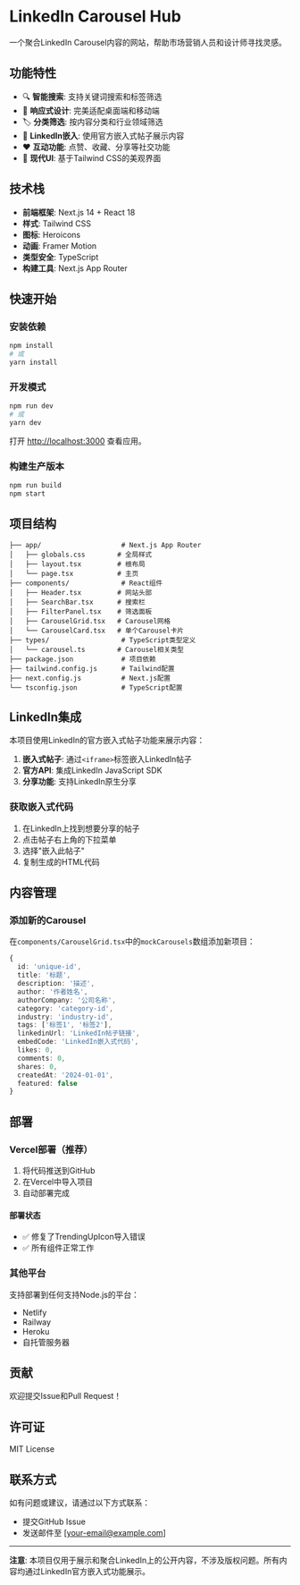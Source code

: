 # LinkedIn Carousel Hub

一个聚合LinkedIn Carousel内容的网站，帮助市场营销人员和设计师寻找灵感。

## 功能特性

- 🔍 **智能搜索**: 支持关键词搜索和标签筛选
- 📱 **响应式设计**: 完美适配桌面端和移动端
- 🏷️ **分类筛选**: 按内容分类和行业领域筛选
- 💎 **LinkedIn嵌入**: 使用官方嵌入式帖子展示内容
- ❤️ **互动功能**: 点赞、收藏、分享等社交功能
- 🎨 **现代UI**: 基于Tailwind CSS的美观界面

## 技术栈

- **前端框架**: Next.js 14 + React 18
- **样式**: Tailwind CSS
- **图标**: Heroicons
- **动画**: Framer Motion
- **类型安全**: TypeScript
- **构建工具**: Next.js App Router

## 快速开始

### 安装依赖

```bash
npm install
# 或
yarn install
```

### 开发模式

```bash
npm run dev
# 或
yarn dev
```

打开 [http://localhost:3000](http://localhost:3000) 查看应用。

### 构建生产版本

```bash
npm run build
npm start
```

## 项目结构

```
├── app/                    # Next.js App Router
│   ├── globals.css        # 全局样式
│   ├── layout.tsx         # 根布局
│   └── page.tsx           # 主页
├── components/             # React组件
│   ├── Header.tsx         # 网站头部
│   ├── SearchBar.tsx      # 搜索栏
│   ├── FilterPanel.tsx    # 筛选面板
│   ├── CarouselGrid.tsx   # Carousel网格
│   └── CarouselCard.tsx   # 单个Carousel卡片
├── types/                  # TypeScript类型定义
│   └── carousel.ts        # Carousel相关类型
├── package.json            # 项目依赖
├── tailwind.config.js      # Tailwind配置
├── next.config.js          # Next.js配置
└── tsconfig.json           # TypeScript配置
```

## LinkedIn集成

本项目使用LinkedIn的官方嵌入式帖子功能来展示内容：

1. **嵌入式帖子**: 通过`<iframe>`标签嵌入LinkedIn帖子
2. **官方API**: 集成LinkedIn JavaScript SDK
3. **分享功能**: 支持LinkedIn原生分享

### 获取嵌入式代码

1. 在LinkedIn上找到想要分享的帖子
2. 点击帖子右上角的下拉菜单
3. 选择"嵌入此帖子"
4. 复制生成的HTML代码

## 内容管理

### 添加新的Carousel

在`components/CarouselGrid.tsx`中的`mockCarousels`数组添加新项目：

```typescript
{
  id: 'unique-id',
  title: '标题',
  description: '描述',
  author: '作者姓名',
  authorCompany: '公司名称',
  category: 'category-id',
  industry: 'industry-id',
  tags: ['标签1', '标签2'],
  linkedinUrl: 'LinkedIn帖子链接',
  embedCode: 'LinkedIn嵌入式代码',
  likes: 0,
  comments: 0,
  shares: 0,
  createdAt: '2024-01-01',
  featured: false
}
```

## 部署

### Vercel部署（推荐）

1. 将代码推送到GitHub
2. 在Vercel中导入项目
3. 自动部署完成

#### 部署状态
- ✅ 修复了TrendingUpIcon导入错误
- ✅ 所有组件正常工作

### 其他平台

支持部署到任何支持Node.js的平台：
- Netlify
- Railway
- Heroku
- 自托管服务器

## 贡献

欢迎提交Issue和Pull Request！

## 许可证

MIT License

## 联系方式

如有问题或建议，请通过以下方式联系：
- 提交GitHub Issue
- 发送邮件至 [your-email@example.com]

---

**注意**: 本项目仅用于展示和聚合LinkedIn上的公开内容，不涉及版权问题。所有内容均通过LinkedIn官方嵌入式功能展示。 